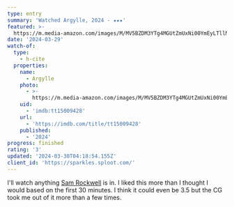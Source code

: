 ```yaml
---
type: entry
summary: 'Watched Argylle, 2024 - ★★★'
featured: >-
  https://m.media-amazon.com/images/M/MV5BZDM3YTg4MGUtZmUxNi00YmEyLTllNTctNjYyNjZlZGViNmFhXkEyXkFqcGdeQXVyMTUzMTg2ODkz._V1_SX300.jpg
date: '2024-03-29'
watch-of:
  type:
    - h-cite
  properties:
    name:
      - Argylle
    photo:
      - >-
        https://m.media-amazon.com/images/M/MV5BZDM3YTg4MGUtZmUxNi00YmEyLTllNTctNjYyNjZlZGViNmFhXkEyXkFqcGdeQXVyMTUzMTg2ODkz._V1_SX300.jpg
    uid:
      - 'imdb:tt15009428'
    url:
      - 'https://imdb.com/title/tt15009428'
    published:
      - '2024'
progress: finished
rating: '3'
updated: '2024-03-30T04:18:54.155Z'
client_id: 'https://sparkles.sploot.com/'
---
```

I'll watch anything [Sam Rockwell](https://imdb.com/name/nm0005377/) is in. I liked this more than I thought I would based on the first 30 minutes. I think it could even be 3.5 but the CG took me out of it more than a few times.
